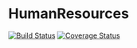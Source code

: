 # HumanResources

[![Build Status](https://travis-ci.org/Brest-Java-Course-2019/Hanna-Shuvayeva.svg?branch=master)](https://travis-ci.org/Brest-Java-Course-2019/Hanna-Shuvayeva)
[![Coverage Status](https://coveralls.io/repos/github/Brest-Java-Course-2019/Hanna-Shuvayeva/badge.svg?branch=master)](https://coveralls.io/github/Brest-Java-Course-2019/Hanna-Shuvayeva?branch=master)

